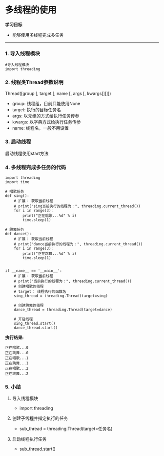 多线程的使用
============

**学习目标**

-   能够使用多线程完成多任务

* * * * *

### 1. 导入线程模块 

    #导入线程模块
    import threading

### 2. 线程类Thread参数说明 

Thread([group [, target [, name [, args [, kwargs]]]]])

-   group: 线程组，目前只能使用None
-   target: 执行的目标任务名
-   args: 以元组的方式给执行任务传参
-   kwargs: 以字典方式给执行任务传参
-   name: 线程名，一般不用设置

### 3. 启动线程 

启动线程使用start方法

### 4. 多线程完成多任务的代码 

    import threading
    import time
    
    # 唱歌任务
    def sing():
        # 扩展： 获取当前线程
        # print("sing当前执行的线程为：", threading.current_thread())
        for i in range(3):
            print("正在唱歌...%d" % i)
            time.sleep(1)
    
    # 跳舞任务
    def dance():
        # 扩展： 获取当前线程
        # print("dance当前执行的线程为：", threading.current_thread())
        for i in range(3):
            print("正在跳舞...%d" % i)
            time.sleep(1)


    if __name__ == '__main__':
        # 扩展： 获取当前线程
        # print("当前执行的线程为：", threading.current_thread())
        # 创建唱歌的线程
        # target： 线程执行的函数名
        sing_thread = threading.Thread(target=sing)
    
        # 创建跳舞的线程
        dance_thread = threading.Thread(target=dance)
    
        # 开启线程
        sing_thread.start()
        dance_thread.start()

**执行结果:**

    正在唱歌...0
    正在跳舞...0
    正在唱歌...1
    正在跳舞...1
    正在唱歌...2
    正在跳舞...2

### 5. 小结 

1.  导入线程模块
    -   import threading

2.  创建子线程并指定执行的任务
    -   sub\_thread = threading.Thread(target=任务名)

3.  启动线程执行任务
    -   sub\_thread.start()

